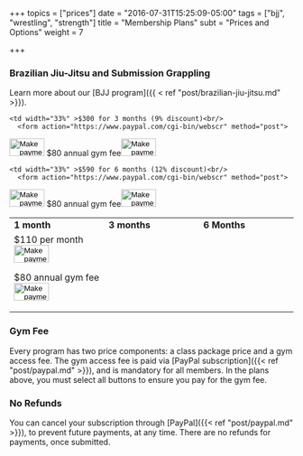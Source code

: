 +++
topics = ["prices"]
date = "2016-07-31T15:25:09-05:00"
tags = ["bjj", "wrestling", "strength"]
title = "Membership Plans"
subt = "Prices and Options"
weight = 7

+++

### Brazilian Jiu-Jitsu and Submission Grappling
Learn more about our [BJJ program]({{ < ref "post/brazilian-jiu-jitsu.md" >}}).

<div class="container">
<div class="row">
<table class="bordered">
  <tr>
    <td width="33%" ><b>1 month</b></td>
    <td width="33%" ><b>3 months</b></td>
    <td width="33%"  ><b>6 Months</b></td>
  </tr>
  <tr>
    <td width="33%" >$110 per month<br/>
<form action="https://www.paypal.com/cgi-bin/webscr" method="post">
<input type="image" src="https://www.paypal.com/en_US/i/btn/x-click-but20.gif" border="0" name="submit" alt="Make payments with PayPal - it's fast, free and secure!" width="62" height="31">
<input type="hidden" name="cmd" value="_xclick-subscriptions">
<input type="hidden" name="business" value="orders@austinjiujitsu.com">
<input type="hidden" name="item_name" value="Unlimited classes for 1 month">
<input type="hidden" name="item_number" value="adult-grapple-u-1m">
<input type="hidden" name="no_shipping" value="1">
<input type="hidden" name="return" value="http://www.austinjiujitsu.com/ajj/thanks.html">
<input type="hidden" name="no_note" value="1">
<input type="hidden" name="currency_code" value="USD">
<input type="hidden" name="a3" value="110.00">
<input type="hidden" name="p3" value="1">
<input type="hidden" name="t3" value="M">
<input type="hidden" name="src" value="1">
<input type="hidden" name="sra" value="1">
</form>
$80 annual gym fee<form action="https://www.paypal.com/cgi-bin/webscr" method="post">
<input type="hidden" name="cmd" value="_xclick-subscriptions">
<input type="hidden" name="business" value="orders@austinjiujitsu.com">
<input type="hidden" name="item_name" value="Annual fee">
<input type="hidden" name="item_number" value="all-annualmembership">
<input type="hidden" name="no_note" value="1">
<input type="hidden" name="currency_code" value="USD">
<input type="image" src="https://www.paypal.com/en_US/i/btn/x-click-but20.gif" border="0" name="submit" alt="Make payments with PayPal - it's fast, free and secure!" width="62" height="31">
<input type="hidden" name="a3" value="80.00">
<input type="hidden" name="p3" value="1">
<input type="hidden" name="t3" value="Y">
<input type="hidden" name="src" value="1">
<input type="hidden" name="sra" value="1">
</form>
</td>

    <td width="33%" >$300 for 3 months (9% discount)<br/>
      <form action="https://www.paypal.com/cgi-bin/webscr" method="post">
<input type="image" src="https://www.paypal.com/en_US/i/btn/x-click-but20.gif" border="0" name="submit" alt="Make payments with PayPal - it's fast, free and secure!" width="62" height="31">
<input type="hidden" name="cmd" value="_xclick-subscriptions">
<input type="hidden" name="business" value="orders@austinjiujitsu.com">
<input type="hidden" name="item_name" value="Unlimited classes for 3 months">
<input type="hidden" name="item_number" value="adult-grapple-u-3m">
<input type="hidden" name="no_shipping" value="1">
<input type="hidden" name="return" value="http://www.austinjiujitsu.com/ajj/thanks.html">
<input type="hidden" name="no_note" value="1">
<input type="hidden" name="currency_code" value="USD">
<input type="hidden" name="a3" value="300.00">
<input type="hidden" name="p3" value="3">
<input type="hidden" name="t3" value="M">
<input type="hidden" name="src" value="1">
<input type="hidden" name="sra" value="1">
</form>
$80 annual gym fee<form action="https://www.paypal.com/cgi-bin/webscr" method="post">
<input type="hidden" name="cmd" value="_xclick-subscriptions">
<input type="hidden" name="business" value="orders@austinjiujitsu.com">
<input type="hidden" name="item_name" value="Annual fee">
<input type="hidden" name="item_number" value="all-annualmembership">
<input type="hidden" name="no_note" value="1">
<input type="hidden" name="currency_code" value="USD">
<input type="image" src="https://www.paypal.com/en_US/i/btn/x-click-but20.gif" border="0" name="submit" alt="Make payments with PayPal - it's fast, free and secure!" width="62" height="31">
<input type="hidden" name="a3" value="80.00">
<input type="hidden" name="p3" value="1">
<input type="hidden" name="t3" value="Y">
<input type="hidden" name="src" value="1">
<input type="hidden" name="sra" value="1">
</form>
</td>

    <td width="33%" >$590 for 6 months (12% discount)<br/>
      <form action="https://www.paypal.com/cgi-bin/webscr" method="post">
<input type="image" src="https://www.paypal.com/en_US/i/btn/x-click-but20.gif" border="0" name="submit" alt="Make payments with PayPal - it's fast, free and secure!" width="62" height="31">
<input type="hidden" name="cmd" value="_xclick-subscriptions">
<input type="hidden" name="business" value="orders@austinjiujitsu.com">
<input type="hidden" name="item_name" value="Unlimited classes for 6 months">
<input type="hidden" name="item_number" value="adult-grapple-u-6m">
<input type="hidden" name="no_shipping" value="1">
<input type="hidden" name="return" value="http://www.austinjiujitsu.com/ajj/thanks.html">
<input type="hidden" name="no_note" value="1">
<input type="hidden" name="currency_code" value="USD">
<input type="hidden" name="a3" value="590.00">
<input type="hidden" name="p3" value="6">
<input type="hidden" name="t3" value="M">
<input type="hidden" name="src" value="1">
<input type="hidden" name="sra" value="1">
</form>
$80 annual gym fee<form action="https://www.paypal.com/cgi-bin/webscr" method="post">
<input type="hidden" name="cmd" value="_xclick-subscriptions">
<input type="hidden" name="business" value="orders@austinjiujitsu.com">
<input type="hidden" name="item_name" value="Annual fee">
<input type="hidden" name="item_number" value="all-annualmembership">
<input type="hidden" name="no_note" value="1">
<input type="hidden" name="currency_code" value="USD">
<input type="image" src="https://www.paypal.com/en_US/i/btn/x-click-but20.gif" border="0" name="submit" alt="Make payments with PayPal - it's fast, free and secure!" width="62" height="31">
<input type="hidden" name="a3" value="80.00">
<input type="hidden" name="p3" value="1">
<input type="hidden" name="t3" value="Y">
<input type="hidden" name="src" value="1">
<input type="hidden" name="sra" value="1">
</form>
</td>
</tr>
</table>
</div>
</div>

### Gym Fee

Every program has two price components: a class package price and a gym access fee. The gym access fee is paid via [PayPal subscription]({{< ref "post/paypal.md" >}}), and is mandatory for all members.
In the plans above, you must select all buttons to ensure you pay for the gym fee.

### No Refunds

You can cancel your subscription through [PayPal]({{< ref "post/paypal.md" >}}), to prevent future payments, at any time. There are no refunds for payments, once submitted.
